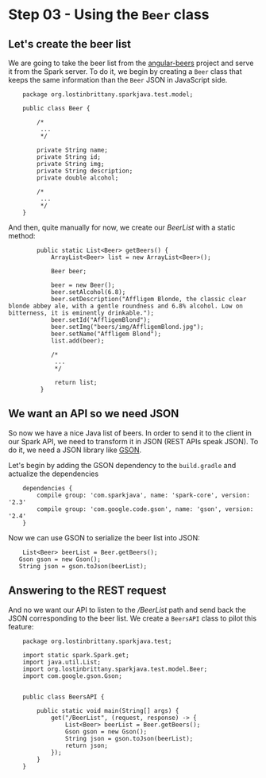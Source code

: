 # Step 03 - Using the `Beer` class

## Let's create the beer list 

We are going to take the beer list from the [angular-beers](https://github.com/LostInBrittany/angular-beers) project and serve it from the Spark server. 
To do it, we begin by creating a `Beer` class that keeps the same information than the `Beer` JSON in JavaScript side.


		package org.lostinbrittany.sparkjava.test.model;
		
		public class Beer {
			
			/*
			 ...
			 */
			
			private String name;
			private String id;
			private String img;
			private String description;
			private double alcohol;
				
			/*
			 ...
			 */
		}
		
And then, quite manually for now, we create our *BeerList* with a static method:



			public static List<Beer> getBeers() {
				ArrayList<Beer> list = new ArrayList<Beer>();
		
				Beer beer;
		
				beer = new Beer();
				beer.setAlcohol(6.8);
				beer.setDescription("Affligem Blonde, the classic clear blonde abbey ale, with a gentle roundness and 6.8% alcohol. Low on bitterness, it is eminently drinkable.");
				beer.setId("AffligemBlond");
				beer.setImg("beers/img/AffligemBlond.jpg");
				beer.setName("Affligem Blond");
				list.add(beer);
				
				/*
			 	 ...
			 	 */
			 	 
			 	 return list;
			 }
   		
   		
## We want an API so we need JSON 

So now we have a nice Java list of beers. In order to send it to the client in our Spark API, we need to transform it in JSON (REST APIs speak JSON). To do it, we need a JSON library like [GSON](https://code.google.com/p/google-gson/). 

Let's begin by adding the GSON dependency to the `build.gradle` and actualize the dependencies

		dependencies {
		 	compile group: 'com.sparkjava', name: 'spark-core', version: '2.3'
		 	compile group: 'com.google.code.gson', name: 'gson', version: '2.4'
		}   		
		
Now we can use GSON to serialize the beer list into JSON:

		List<Beer> beerList = Beer.getBeers();
       Gson gson = new Gson();
       String json = gson.toJson(beerList); 		
       

## Answering to the REST request 

And no we want our API to listen to the */BeerList* path and send back the JSON corresponding to the beer list. We create a `BeersAPI` class to pilot this feature:

		package org.lostinbrittany.sparkjava.test;
		
		import static spark.Spark.get;
		import java.util.List;
		import org.lostinbrittany.sparkjava.test.model.Beer;
		import com.google.gson.Gson;
		
		
		public class BeersAPI {
		
		    public static void main(String[] args) {
		        get("/BeerList", (request, response) -> {
		        	List<Beer> beerList = Beer.getBeers();
		        	Gson gson = new Gson();
		        	String json = gson.toJson(beerList);  
		        	return json;
		        });
		    }
		}      
		
		